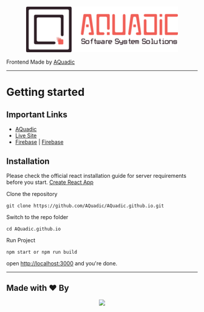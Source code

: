 <p align="center"><a href="https://aquadic.github.io" target="_blank"><img src="./public/images/logo_vertical.svg" width="400"></a></p>

Frontend Made by [AQuadic](https://aquadic.com)

----------

# Getting started

## Important Links

- [AQuadic](https://aquadic.com)
- [Live Site](https://aquadic.github.io)
- [Firebase](https://tinyprogrammers-6d2a7.web.app) | [Firebase](https://tinyprogrammers-6d2a7.firebaseapp.com)

## Installation

Please check the official react installation guide for server requirements before you start. [Create React App](https://github.com/facebook/create-react-app)

Clone the repository

    git clone https://github.com/AQuadic/AQuadic.github.io.git

Switch to the repo folder

    cd AQuadic.github.io

Run Project

    npm start or npm run build

open [http://localhost:3000](http://localhost:3000) and you're done.

----------

## Made with ♥ By

<p align="center"><a href="https://AQuadic.com" target="_blank"><img src="https://AQuadic.com/img/logo.svg" width="200"></a></p>
